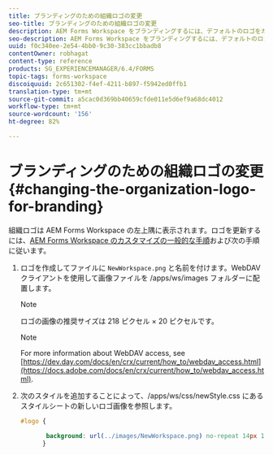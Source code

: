 ```yaml
---
title: ブランディングのための組織ロゴの変更
seo-title: ブランディングのための組織ロゴの変更
description: AEM Forms Workspace をブランディングするには、デフォルトのロゴをカスタマイズして組織のロゴを指定します。
seo-description: AEM Forms Workspace をブランディングするには、デフォルトのロゴをカスタマイズして組織のロゴを指定します。
uuid: f0c340ee-2e54-4bb0-9c30-383cc1bbadb8
contentOwner: robhagat
content-type: reference
products: SG_EXPERIENCEMANAGER/6.4/FORMS
topic-tags: forms-workspace
discoiquuid: 2c651302-f4ef-4211-b897-f5942ed0ffb1
translation-type: tm+mt
source-git-commit: a5cac0d369bb40659cfde011e5d6ef9a68dc4012
workflow-type: tm+mt
source-wordcount: '156'
ht-degree: 82%

---
```



# ブランディングのための組織ロゴの変更 {#changing-the-organization-logo-for-branding}

組織ロゴは AEM Forms Workspace の左上隅に表示されます。ロゴを更新するには、[AEM Forms Workspace のカスタマイズの一般的な手順](/help/forms/using/generic-steps-html-workspace-customization.md#generic-steps-for-html-workspace-customization)および次の手順に従います。

1. ロゴを作成してファイルに `NewWorkspace.png` と名前を付けます。WebDAV クライアントを使用して画像ファイルを /apps/ws/images フォルダーに配置します。

   >[!NOTE]
   >
   >ロゴの画像の推奨サイズは 218 ピクセル × 20 ピクセルです。

   >[!NOTE]
   >
   >For more information about WebDAV access, see [https://dev.day.com/docs/en/crx/current/how_to/webdav_access.html](https://docs.adobe.com/docs/en/crx/current/how_to/webdav_access.html).

1. 次のスタイルを追加することによって、/apps/ws/css/newStyle.css にあるスタイルシートの新しいロゴ画像を参照します。

   ```css
   #logo {
   
          background: url(../images/NewWorkspace.png) no-repeat 14px 11px; 
         }
   ```
